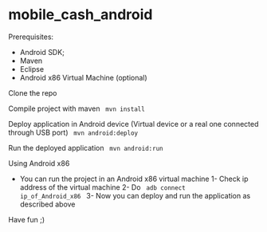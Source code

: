 mobile_cash_android
===================

Prerequisites:
- Android SDK;
- Maven
- Eclipse
- Android x86 Virtual Machine (optional)

Clone the repo

Compile project with maven
<code> mvn install </code>

Deploy application in Android device (Virtual device or a real one connected through USB port)
<code> mvn android:deploy </code>

Run the deployed application
<code> mvn android:run </code>

Using Android x86
- You can run the project in an Android x86 virtual machine
	1- Check ip address of the virtual machine
	2- Do
<code> adb connect ip_of_Android_x86 </code>
	3- Now you can deploy and run the application as described above

Have fun ;)
